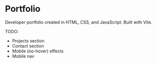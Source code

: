 # Portfolio
Developer portfolio created in HTML, CSS, and JavaScript. Built with Vite.

TODO:
- Projects section
- Contact section
- Mobile (no-hover) effects
- Mobile nav
